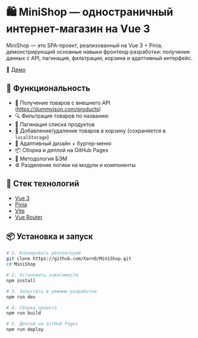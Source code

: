 # 🛍 MiniShop — одностраничный интернет-магазин на Vue 3

MiniShop — это SPA-проект, реализованный на Vue 3 + Pinia, демонстрирующий основные навыки фронтенд-разработки: получение данных с API, пагинация, фильтрация, корзина и адаптивный интерфейс.

📍 [Демо](https://xarn0.github.io/MiniShop/)

## 🚀 Функциональность

- 🔄 Получение товаров с внешнего API (https://dummyjson.com/products)
- 🔍 Фильтрация товаров по названию
- 📄 Пагинация списка продуктов
- 🛒 Добавление/удаление товаров в корзину (сохраняется в `localStorage`)
- 📱 Адаптивный дизайн + бургер-меню
- 📦 Сборка и деплой на GitHub Pages
- 📐 Методология БЭМ
- ⚙️ Разделение логики на модули и компоненты

## 🧰 Стек технологий

- [Vue 3](https://vuejs.org/)
- [Pinia](https://pinia.vuejs.org/)
- [Vite](https://vitejs.dev/)
- [Vue Router](https://router.vuejs.org/)

## 📦 Установка и запуск

```bash
# 1. Клонировать репозиторий
git clone https://github.com/Xarn0/MiniShop.git
cd MiniShop

# 2. Установить зависимости
npm install

# 3. Запустить в режиме разработки
npm run dev

# 4. Сборка проекта
npm run build

# 5. Деплой на GitHub Pages
npm run deploy
```
